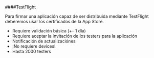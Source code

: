 ####TestFlight
<br />

Para firmar una aplicación capaz de ser distribuida mediante TestFlight deberemos usar los certificados de la App Store.

- Requiere validación básica (+- 1 día)
- Requiere aceptar la invitación de los testers para la aplicación
- Notificación de actualizaciónes 
- ¡No requiere devices!
- Hasta 2000 testers